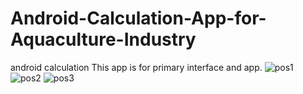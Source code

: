 # Android-Calculation-App-for-Aquaculture-Industry
android calculation
This app is for primary interface and app.
![pos1](https://user-images.githubusercontent.com/49921441/56631898-e29cf280-6689-11e9-979c-4a2ef8388a96.jpg)
![pos2](https://user-images.githubusercontent.com/49921441/56631902-e6307980-6689-11e9-9a67-c7ea70955765.jpg)
![pos3](https://user-images.githubusercontent.com/49921441/56631904-e7fa3d00-6689-11e9-816b-ffbaee0b4ff0.jpg)

